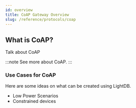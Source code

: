 ```yaml
---
id: overview
title: CoAP Gateway Overview
slug: /reference/protocols/coap
---
```


## What is CoAP?

Talk about CoAP

:::note
See more about CoAP.
:::

### Use Cases for CoAP

Here are some ideas on what can be created using LightDB.

- Low Power Scenarios
- Constrained devices
